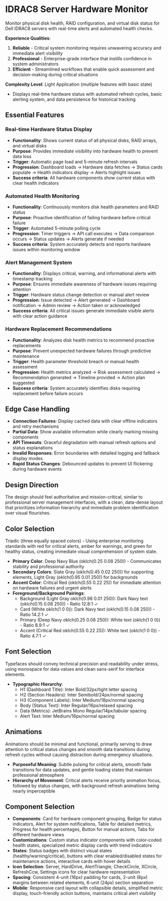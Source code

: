 # IDRAC8 Server Hardware Monitor

Monitor physical disk health, RAID configuration, and virtual disk status for Dell IDRAC8 servers with real-time alerts and automated health checks.

**Experience Qualities**:
1. **Reliable** - Critical system monitoring requires unwavering accuracy and immediate alert visibility
2. **Professional** - Enterprise-grade interface that instills confidence in system administrators
3. **Efficient** - Streamlined workflows that enable quick assessment and decision-making during critical situations

**Complexity Level**: Light Application (multiple features with basic state)
- Displays real-time hardware status with automated refresh cycles, basic alerting system, and data persistence for historical tracking

## Essential Features

### Real-time Hardware Status Display
- **Functionality**: Shows current status of all physical disks, RAID arrays, and virtual disks
- **Purpose**: Provides immediate visibility into hardware health to prevent data loss
- **Trigger**: Automatic page load and 5-minute refresh intervals
- **Progression**: Dashboard loads → Hardware data fetches → Status cards populate → Health indicators display → Alerts highlight issues
- **Success criteria**: All hardware components show current status with clear health indicators

### Automated Health Monitoring
- **Functionality**: Continuously monitors disk health parameters and RAID status
- **Purpose**: Proactive identification of failing hardware before critical failure
- **Trigger**: Automated 5-minute polling cycle
- **Progression**: Timer triggers → API call executes → Data comparison occurs → Status updates → Alerts generate if needed
- **Success criteria**: System accurately detects and reports hardware issues within monitoring window

### Alert Management System
- **Functionality**: Displays critical, warning, and informational alerts with timestamp tracking
- **Purpose**: Ensures immediate awareness of hardware issues requiring attention
- **Trigger**: Hardware status change detection or manual alert review
- **Progression**: Issue detected → Alert generated → Dashboard notification → Admin review → Action taken or acknowledged
- **Success criteria**: All critical issues generate immediate visible alerts with clear action guidance

### Hardware Replacement Recommendations
- **Functionality**: Analyzes disk health metrics to recommend proactive replacements
- **Purpose**: Prevent unexpected hardware failures through predictive maintenance
- **Trigger**: Health parameter threshold breach or manual health assessment
- **Progression**: Health metrics analyzed → Risk assessment calculated → Recommendation generated → Timeline provided → Action plan suggested
- **Success criteria**: System accurately identifies disks requiring replacement before failure occurs

## Edge Case Handling

- **Connection Failures**: Display cached data with clear offline indicators and retry mechanisms
- **Partial Data**: Show available information while clearly marking missing components
- **API Timeouts**: Graceful degradation with manual refresh options and status explanations
- **Invalid Responses**: Error boundaries with detailed logging and fallback display modes
- **Rapid Status Changes**: Debounced updates to prevent UI flickering during hardware events

## Design Direction

The design should feel authoritative and mission-critical, similar to professional server management interfaces, with a clean, data-dense layout that prioritizes information hierarchy and immediate problem identification over visual flourishes.

## Color Selection

Triadic (three equally spaced colors) - Using enterprise monitoring standards with red for critical alerts, amber for warnings, and green for healthy status, creating immediate visual comprehension of system state.

- **Primary Color**: Deep Navy Blue (oklch(0.25 0.08 250)) - Communicates stability and professional authority
- **Secondary Colors**: Slate Gray (oklch(0.45 0.02 250)) for supporting elements, Light Gray (oklch(0.95 0.01 250)) for backgrounds
- **Accent Color**: Critical Red (oklch(0.55 0.22 25)) for immediate attention on hardware failures and urgent alerts
- **Foreground/Background Pairings**: 
  - Background (Light Gray oklch(0.98 0.01 250)): Dark Navy text (oklch(0.15 0.08 250)) - Ratio 12.8:1 ✓
  - Card (White oklch(1 0 0)): Dark Navy text (oklch(0.15 0.08 250)) - Ratio 14.2:1 ✓
  - Primary (Deep Navy oklch(0.25 0.08 250)): White text (oklch(1 0 0)) - Ratio 8.9:1 ✓
  - Accent (Critical Red oklch(0.55 0.22 25)): White text (oklch(1 0 0)) - Ratio 4.7:1 ✓

## Font Selection

Typefaces should convey technical precision and readability under stress, using monospace for data values and clean sans-serif for interface elements.

- **Typographic Hierarchy**:
  - H1 (Dashboard Title): Inter Bold/32px/tight letter spacing
  - H2 (Section Headers): Inter Semibold/24px/normal spacing  
  - H3 (Component Labels): Inter Medium/18px/normal spacing
  - Body (Status Text): Inter Regular/16px/relaxed spacing
  - Data (Metrics): JetBrains Mono Regular/14px/tabular spacing
  - Alert Text: Inter Medium/16px/normal spacing

## Animations

Animations should be minimal and functional, primarily serving to draw attention to critical status changes and smooth data transitions during refresh cycles without causing distraction during emergency situations.

- **Purposeful Meaning**: Subtle pulsing for critical alerts, smooth fade transitions for data updates, and gentle loading states that maintain professional atmosphere
- **Hierarchy of Movement**: Critical alerts receive priority animation focus, followed by status changes, with background refresh animations being nearly imperceptible

## Component Selection

- **Components**: Card for hardware component grouping, Badge for status indicators, Alert for system notifications, Table for detailed metrics, Progress for health percentages, Button for manual actions, Tabs for different hardware views
- **Customizations**: Custom status indicator components with color-coded health states, specialized metric display cards with trend indicators
- **States**: Status badges with distinct visual states (healthy/warning/critical), buttons with clear enabled/disabled states for maintenance actions, interactive cards with hover details
- **Icon Selection**: Server, HardDrive, AlertTriangle, CheckCircle, XCircle, RefreshCcw, Settings icons for clear hardware representation
- **Spacing**: Consistent 4-unit (16px) padding for cards, 2-unit (8px) margins between related elements, 6-unit (24px) section separation
- **Mobile**: Responsive card layout with collapsible details, simplified metric display, touch-friendly action buttons, maintains critical alert visibility
